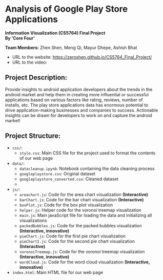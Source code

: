 # Analysis of Google Play Store Applications

**Information Visualization (CS5764) Final Project <br> By 'Core Four'**

**Team Members:** Zhen Shen, Meng Qi, Mayur Dhepe, Ashish Bhat

- URL to the website: https://zeroshen.github.io/CS5764_Final_Project/
- URL to the video:

## Project Description:
Provide insights to android application developers about the trends in the android market and help them in creating more influential or successful applications based on various factors like rating, reviews, number of installs, etc. The play store applications data has enormous potential to drive application-making businesses and companies to success. Actionable insights can be drawn for developers to work on and capture the android market!
## Project Structure:

- ```css/```:
  - ```style.css```: Main CSS file for the project used to format the contents of our web page
- ```data/```:
  - ```datacleanup.ipynb```: Notebook containing the data cleaning process
  - ```googleplaystore.csv```: Original dataset
  - ```googleplaystore_converted.csv```: Cleaned dataset
  - 
- ```js/```:
  - ```areachart.js```: Code for the area chart visualization **(Interactive)**
  - ```barChart.js```: Code for the bar chart visualization **(Interactive)**
  - ```boxPlot.js```: Code for the box plot visualization
  - ```helper.js```: Helper code for the voronoi treemap visualization
  - ```main.js```: Main javaScript file for loading the data and initializing all visualizations
  - ```packedBubbles.js```: Code for the packed bubbles visualization **(Interactive, innovative)**
  - ```pieChart.js```: Code for the first pie chart visualization 
  - ```pieChartI.js```: Code for the second pie chart visualization **(Interactive)**
  - ```voronoiTreemap.js```: Code for the voronoi treemap visualization **(Interactive, innovative)**
  - ```wordCloud.js```: Code for the word cloud visualization **(Interactive, innovative)**
- ```index.html```: Main HTML file for our web page
